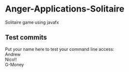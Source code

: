 # Anger-Applications-Solitaire
Solitaire game using javafx

## Test commits

Put your name here to test your command line access:  
Andrew  
Nico!!  
G-Money   
